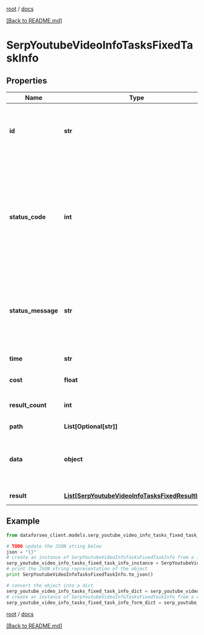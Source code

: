 [root](./../ "root") / [docs](./ "docs")

[[Back to README.md]](./../README.md "[Back to README.md]")

# SerpYoutubeVideoInfoTasksFixedTaskInfo

## Properties

Name | Type | Description | Notes
------------ | ------------- | ------------- | -------------
**id** | **str** | task identifier unique task identifier in our system in the UUID format | [optional]
**status_code** | **int** | status code of the task generated by DataForSEO, can be within the following range: 10000-60000 you can find the full list of the response codes here | [optional]
**status_message** | **str** | informational message of the task you can find the full list of general informational messages here | [optional]
**time** | **str** | execution time, seconds | [optional]
**cost** | **float** | total tasks cost, USD | [optional]
**result_count** | **int** | number of elements in the result array | [optional]
**path** | **List[Optional[str]]** | URL path | [optional]
**data** | **object** | contains the same parameters that you specified in the POST request | [optional]
**result** | [**List[SerpYoutubeVideoInfoTasksFixedResultInfo]**](SerpYoutubeVideoInfoTasksFixedResultInfo.md) | array of results | [optional]

## Example

```python
from dataforseo_client.models.serp_youtube_video_info_tasks_fixed_task_info import SerpYoutubeVideoInfoTasksFixedTaskInfo

# TODO update the JSON string below
json = "{}"
# create an instance of SerpYoutubeVideoInfoTasksFixedTaskInfo from a JSON string
serp_youtube_video_info_tasks_fixed_task_info_instance = SerpYoutubeVideoInfoTasksFixedTaskInfo.from_json(json)
# print the JSON string representation of the object
print SerpYoutubeVideoInfoTasksFixedTaskInfo.to_json()

# convert the object into a dict
serp_youtube_video_info_tasks_fixed_task_info_dict = serp_youtube_video_info_tasks_fixed_task_info_instance.to_dict()
# create an instance of SerpYoutubeVideoInfoTasksFixedTaskInfo from a dict
serp_youtube_video_info_tasks_fixed_task_info_form_dict = serp_youtube_video_info_tasks_fixed_task_info.from_dict(serp_youtube_video_info_tasks_fixed_task_info_dict)
```

  

[root](./../ "root") / [docs](./ "docs")

[[Back to README.md]](./../README.md "[Back to README.md]")